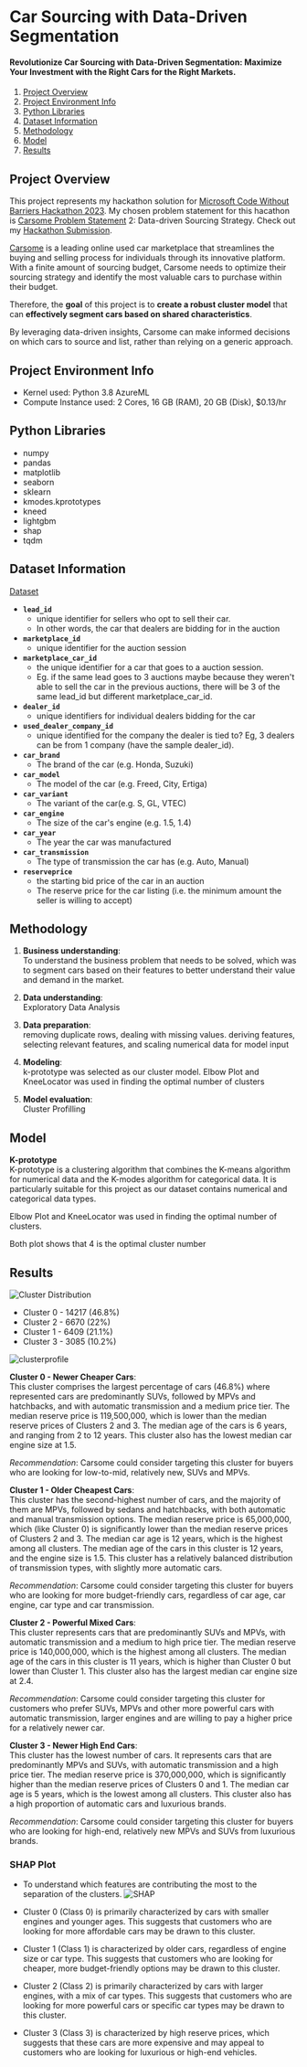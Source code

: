 # Car Sourcing with Data-Driven Segmentation
#### Revolutionize Car Sourcing with Data-Driven Segmentation: Maximize Your Investment with the Right Cars for the Right Markets.

1. [Project Overview](#ProjectOverview)
2. [Project Environment Info](#ProjectEnvironmentInfo)
3. [Python Libraries](#PythonLibraries)
4. [Dataset Information](#DatasetInformation)
5. [Methodology](#Methodology)
6. [Model](#model)
7. [Results](#results)

## Project Overview <a name="ProjectOverview"></a> 
This project represents my hackathon solution for [Microsoft Code Without Barriers Hackathon 2023](https://cwb2023.devpost.com/). My chosen problem statement for this hacathon is [Carsome Problem Statement](https://cwb2023.devpost.com/forum_topics/37295-carsome) 2: Data-driven Sourcing Strategy. Check out my [Hackathon Submission](https://devpost.com/software/car-dealers-segmentation?ref_content=my-projects-tab&ref_feature=my_projects).   

[Carsome](https://www.carsome.my/) is a leading online used car marketplace that streamlines the buying and selling process for individuals through its innovative platform. With a finite amount of sourcing budget, Carsome needs to optimize their sourcing strategy and identify the most valuable cars to purchase within their budget.   

Therefore, the **goal** of this project is to **create a robust cluster model** that can **effectively segment cars based on shared characteristics**.   

By leveraging data-driven insights, Carsome can make informed decisions on which cars to source and list, rather than relying on a generic approach.

## Project Environment Info <a name="ProjectEnvironmentInfo"></a>
- Kernel used: Python 3.8 AzureML   
- Compute Instance used: 2 Cores, 16 GB (RAM), 20 GB (Disk), $0.13/hr 

## Python Libraries <a name="PythonLibraries"></a>
- numpy
- pandas
- matplotlib
- seaborn
- sklearn
- kmodes.kprototypes
- kneed
- lightgbm
- shap
- tqdm

## Dataset Information <a name="DatasetInformation"></a>
[Dataset](https://github.com/Alicia2203/CarsomeCarsSegmentation/blob/main/Brand_Model_CarType.csv)

-   **`lead_id`**   
	- unique identifier for sellers who opt to sell their car. 
	- In other words, the car that dealers are bidding for in the auction 
-   **`marketplace_id`**    
	- unique identifier for the auction session 
-   **`marketplace_car_id`**    
	- the unique identifier for a car that goes to a auction session.   
	- Eg. if the same lead goes to 3 auctions maybe because they weren't able to sell the car in the previous auctions, there will be 3 of the same lead_id but different marketplace_car_id. 
-   **`dealer_id`**    
	- unique identifiers for individual dealers bidding for the car 
-   **`used_dealer_company_id`**    
	- unique identified for the company the dealer is tied to? Eg, 3 dealers can be from 1 company (have the sample dealer_id). 
-   **`car_brand`**  
	- The brand of the car (e.g. Honda, Suzuki)
-   **`car_model`**
	- The model of the car (e.g. Freed, City, Ertiga)
-   **`car_variant`**
	-  The variant of the car(e.g. S, GL, VTEC)
-   **`car_engine`**
	- The size of the car's engine (e.g. 1.5, 1.4)
-   **`car_year`**
	- The year the car was manufactured
-   **`car_transmission`**   
	- The type of transmission the car has (e.g. Auto, Manual)
-   **`reserveprice`**   
	- the starting bid price of the car in an auction   
	- The reserve price for the car listing (i.e. the minimum amount the seller is willing to accept)

## Methodology <a name="Methodology"></a>
1. **Business understanding**:     
To understand the business problem that needs to be solved, which was to segment cars based on their features to better understand their value and demand in the market.

2. **Data understanding**:   
Exploratory Data Analysis

3. **Data preparation**:    
removing duplicate rows, dealing with missing values. deriving features, selecting relevant features, and scaling numerical data for model input

4. **Modeling**:    
k-prototype was selected as our cluster model. Elbow Plot and KneeLocator was used in finding the optimal number of clusters

5. **Model evaluation**:    
Cluster Profilling

## Model <a name="model"></a>
**K-prototype**    
K-prototype is a clustering algorithm that combines the K-means algorithm for numerical data and the K-modes algorithm for categorical data. It is particularly suitable for this project as our dataset contains numerical and categorical data types.

Elbow Plot and KneeLocator was used in finding the optimal number of clusters. 

Both plot shows that 4 is the optimal cluster number


## Results <a name="Methodology"></a>
![Cluster Distribution](https://github.com/Alicia2203/CarsomeCarsSegmentation/blob/main/cluster%20dist.png)

- Cluster 0 - 14217 (46.8%)  
- Cluster 2 - 6670 (22%)
- Cluster 1 - 6409 (21.1%)
- Cluster 3 - 3085 (10.2%)

![clusterprofile](https://github.com/Alicia2203/CarsomeCarsSegmentation/blob/main/Cluster%20Profile.png)

**Cluster 0 - Newer Cheaper Cars**:   
This cluster comprises the largest percentage of cars (46.8%) where represented cars are predominantly SUVs, followed by MPVs and hatchbacks, and with automatic transmission and a medium price tier. The median reserve price is 119,500,000, which is lower than the median reserve prices of Clusters 2 and 3. The median age of the cars is 6 years, and ranging from 2 to 12 years. This cluster also has the lowest median car engine size at 1.5. 

_Recommendation_: Carsome could consider targeting this cluster for buyers who are looking for low-to-mid, relatively new, SUVs and MPVs. 

**Cluster 1 - Older Cheapest Cars**:   
This cluster has the second-highest number of cars, and the majority of them are MPVs, followed by sedans and hatchbacks, with both automatic and manual transmission options. The median reserve price is 65,000,000, which (like Cluster 0) is significantly lower than the median reserve prices of Clusters 2 and 3. The median car age is 12 years, which is the highest among all clusters. The median age of the cars in this cluster is 12 years, and the engine size is 1.5. This cluster has a relatively balanced distribution of transmission types, with slightly more automatic cars. 

_Recommendation_: Carsome could consider targeting this cluster for buyers who are looking for more budget-friendly cars, regardless of car age, car engine, car type and car transmission. 

**Cluster 2 -  Powerful Mixed Cars**:   
This cluster represents cars that are predominantly SUVs and MPVs, with automatic transmission and a medium to high price tier. The median reserve price is 140,000,000, which is the highest among all clusters. The median age of the cars in this cluster is 11 years, which is higher than Cluster 0 but lower than Cluster 1. This cluster also has the largest median car engine size at 2.4. 

_Recommendation_: Carsome could consider targeting this cluster for customers who prefer SUVs, MPVs and other more powerful cars with automatic transmission, larger engines and are willing to pay a higher price for a relatively newer car.

**Cluster 3 - Newer High End Cars**:   
This cluster has the lowest number of cars. It represents cars that are predominantly MPVs and SUVs, with automatic transmission and a high price tier. The median reserve price is 370,000,000, which is significantly higher than the median reserve prices of Clusters 0 and 1. The median car age is 5 years, which is the lowest among all clusters. This cluster also has a high proportion of automatic cars and luxurious brands. 

_Recommendation_: Carsome could consider targeting this cluster for buyers who are looking for high-end, relatively new MPVs and SUVs from luxurious brands.

### SHAP Plot
- To understand which features are contributing the most to the separation of the clusters.
![SHAP](https://github.com/Alicia2203/CarsomeCarsSegmentation/blob/main/shap.png)

-   Cluster 0 (Class 0) is primarily characterized by cars with smaller engines and younger ages. This suggests that customers who are looking for more affordable cars may be drawn to this cluster.
-   Cluster 1 (Class 1) is characterized by older cars, regardless of engine size or car type. This suggests that customers who are looking for cheaper, more budget-friendly options may be drawn to this cluster.
-   Cluster 2 (Class 2) is primarily characterized by cars with larger engines, with a mix of car types. This suggests that customers who are looking for more powerful cars or specific car types may be drawn to this cluster.
-   Cluster 3 (Class 3) is characterized by high reserve prices, which suggests that these cars are more expensive and may appeal to customers who are looking for luxurious or high-end vehicles.



